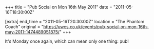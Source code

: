 +++
title = "Pub Social on Mon 16th May 2011"
date = "2011-05-16T18:30:00Z"

[extra]
end_time = "2011-05-16T20:30:00Z"
location = "The Phantom Coach"
original = "https://uwcs.co.uk/events/pub-social-on-mon-16th-may-2011-1474489051875/"
+++

It's Monday once again, which can mean only one thing: pub\!

